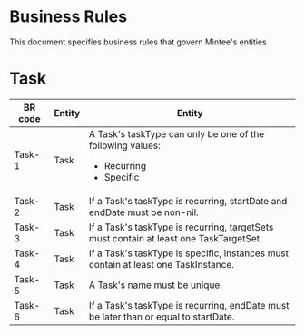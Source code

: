 # Business Rules
This document specifies business rules that govern Mintee's entities

# Task
| BR code | Entity | Entity |
|-|-|-|
| Task-1 | Task | A Task's taskType can only be one of the following values: <ul> <li/> Recurring <li/> Specific </ul> |
| Task-2 | Task | If a Task's taskType is recurring, startDate and endDate must be non-nil. |
| Task-3 | Task | If a Task's taskType is recurring, targetSets must contain at least one TaskTargetSet. |
| Task-4 | Task | If a Task's taskType is specific, instances must contain at least one TaskInstance. |
| Task-5 | Task | A Task's name must be unique. |
| Task-6 | Task | If a Task's taskType is recurring, endDate must be later than or equal to startDate. |